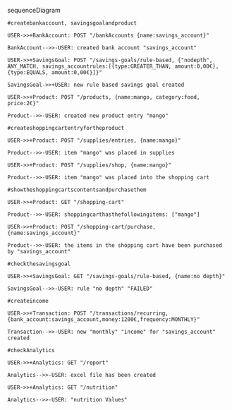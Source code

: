 sequenceDiagram

    #createbankaccount, savingsgoalandproduct

    USER->>+BankAccount: POST "/bankAccounts {name:savings_account}"

    BankAccount-->>-USER: created bank account "savings_account"

    USER->>+SavingsGoal: POST "/savings-goals/rule-based, {"nodepth", ANY_MATCH, savings_accountrules:[{type:GREATER_THAN, amount:0,00€},{type:EQUALS, amount:0,00€}]}"

    SavingsGoal->>+USER: new rule based savings goal created

    USER->>+Product: POST "/products, {name:mango, category:food, price:2€}"

    Product-->>-USER: created new product entry "mango"

    #createshoppingcartentryfortheproduct

    USER->>+Product: POST "/supplies/entries, {name:mango}"

    Product-->>-USER: item "mango" was placed in supplies

    USER->>+Product: POST "/supplies/shop, {name:mango}"

    Product-->>-USER: item "mango" was placed into the shopping cart

    #showtheshoppingcartscontentsandpurchasethem

    USER->>+Product: GET "/shopping-cart"

    Product-->>-USER: shoppingcarthasthefollowingitems: ["mango"]

    USER->>+Product: POST "/shopping-cart/purchase, {name:savings_account}"

    Product-->>-USER: the items in the shopping cart have been purchased by "savings_account"

    #checkthesavingsgoal

    USER->>+SavingsGoal: GET "/savings-goals/rule-based, {name:no depth}"

    SavingsGoal-->>-USER: rule "no depth" "FAILED"

    #createincome

    USER->>+Transaction: POST "/transactions/recurring, {bank_account:savings_account,money:1200€,frequency:MONTHLY}"

    Transaction-->>-USER: new "monthly" "income" for "savings_account" created

    #checkAnalytics

    USER->>+Analytics: GET "/report"

    Analytics-->>-USER: excel file has been created

    USER->>+Analytics: GET "/nutrition"

    Analytics-->>-USER: "nutrition Values"
